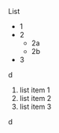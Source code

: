 List

  * 1
  * 2
    * 2a
    * 2b
  * 3

d

  1. list item 1
  1. list item 2
  1. list item 3

d

